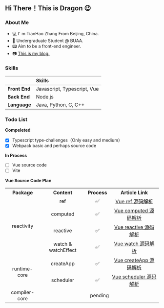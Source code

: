 <!--
**DragonnZhang/DragonnZhang** is a ✨ _special_ ✨ repository because its `README.md` (this file) appears on your GitHub profile.

Here are some ideas to get you started:

- 🔭 I’m currently working on ...
- 🌱 I’m currently learning ...
- 👯 I’m looking to collaborate on ...
- 🤔 I’m looking for help with ...
- 💬 Ask me about ...
- 📫 How to reach me: ...
- 😄 Pronouns: ...
- ⚡ Fun fact: ...
-->

## Hi There！This is Dragon :wink:

### About Me

- :computer:  I' m TianHao Zhang From Beijing, China.
- :book: Undergraduate Student @ BUAA.
- :pager: Aim to be a front-end engineer.
- :camera: [This is my blog.](https://juejin.cn/user/1684908923689773/posts)

### Skills

|               | Skills                      |
| :------------ | :-------------------------- |
| **Front End** | Javascript, Typescript, Vue |
| **Back End**  | Node.js                     |
| **Language**  | Java, Python, C, C++        |

### Todo List

**Compeleted**

- [x] Typescript type-challenges（Only easy and medium）
- [x] Webpack basic and perhaps source code

**In Process**

- [ ] Vue source code
- [ ] Vite

**Vue Source Code Plan**

<table width="100%">
  <tr align="center">
    <th>Package</th>
    <th>Content</th>
    <th>Process</th>
    <th>Article Link</th>
  </tr>
  <tr align="center">
  	<td vlign="middle" rowspan="4">reactivity</td>
    <td>ref</td>
    <td>✅</td>
    <td><a href="https://juejin.cn/post/7220805857738047549">Vue ref 源码解析</td>
  </tr>
  <tr align="center">
    <td>computed</td>
    <td>✅</td>
    <td><a href="https://juejin.cn/post/7222460499492831291">Vue computed 源码解析</td>
  </tr>
  <tr align="center">
    <td>reactive</td>
    <td>✅</td>
    <td><a href="https://juejin.cn/post/7224369270142566459">Vue reactive 源码解析</td>
  </tr>
  <tr align="center">
    <td>watch & watchEffect</td>
    <td>✅</td>
    <td><a href="https://juejin.cn/post/7228280684207587385">Vue watch 源码解析</td>
  </tr>
  <tr align="center">
  	<td vlign="middle" rowspan="2">runtime-core</td>
  	<td>createApp</td>
  	<td>✅</td>
  	<td><a href="https://juejin.cn/post/7232194911009472573">Vue createApp 源码解析</td>
  </tr>
  <tr align="center">
  	<td>scheduler</td>
  	<td>✅</td>
  	<td><a href="https://juejin.cn/post/7233396218105020453">Vue scheduler 源码解析</td>
  </tr>
  <tr align="center">
  	<td vlign="middle" rowspan="1">compiler-core</td>
  	<td vlign="middle" colspan="3">pending</td>
  	<!-- <td vlign="middle">pending</td>
  	<td vlign="middle">pending</td> -->
  </tr>
</table>
